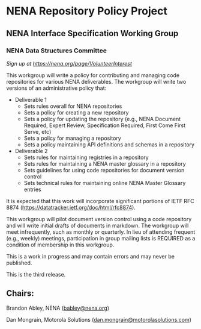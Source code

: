 # NENA Repository Policy Project

## NENA Interface Specification Working Group

### NENA Data Structures Committee

_Sign up at https://nena.org/page/VolunteerInterest_

This workgroup will write a policy for contributing and managing code repositories for various NENA deliverables. The workgroup will write two versions of an administrative policy that:

*   Deliverable 1
    *   Sets rules overall for NENA repositories
    *   Sets a policy for creating a new repository
    *   Sets a policy for updating the repository (e.g., NENA Document Required, Expert Review, Specification Required, First Come First Serve, etc)
    *   Sets a policy for managing a repository
    *   Sets a policy maintaining API definitions and schemas in a repository
*   Deliverable 2
    *   Sets rules for maintaining registries in a repository
    *   Sets rules for maintaining a NENA master glossary in a repository
    *   Sets guidelines for using code repositories for document version control
    *   Sets technical rules for maintaining online NENA Master Glossary entries

It is expected that this work will incorporate significant portions of IETF RFC 8874 (https://datatracker.ietf.org/doc/html/rfc8874).

This workgroup will pilot document version control using a code repository and will write initial drafts of documents in markdown. The workgroup will meet infrequently, such as monthly or quarterly. In lieu of attending frequent (e.g., weekly) meetings, participation in group mailing lists is REQUIRED as a condition of membership in this workgroup.

This is a work in progress and may contain errors and may never be published.

This is the third release.

## Chairs:

Brandon Abley, NENA (babley@nena.org)

Dan Mongrain, Motorola Solutions (dan.mongrain@motorolasolutions.com)
